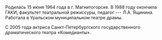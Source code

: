 Родилась 15 июня 1964 года в г. Магнитогорске. В 1988 году окончила ГАКИ, факультет театральной режиссуры, педагог --- Л.А. Ящинина. Работала в Уральском муниципальном театре драмы.


С 2005 года актриса Санкт-Петербургского государственного драматического театра «Комедианты».